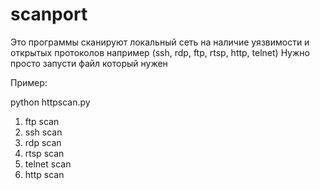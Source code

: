 # scanport
Это программы сканируют локальный сеть на наличие уязвимости и открытых протоколов например (ssh, rdp, ftp, rtsp, http, telnet) 
Нужно просто запусти файл который нужен

Пример:

<div oncopy="alert('Содержимое скопировано!')">
    python httpscan.py
</div>


1. ftp scan
2. ssh scan
3. rdp scan
4. rtsp scan
5. telnet scan
6. http scan
